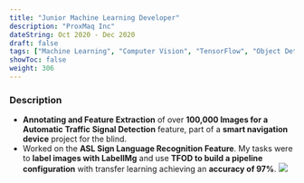 ```yaml
---
title: "Junior Machine Learning Developer"
description: "ProxMaq Inc"
dateString: Oct 2020 - Dec 2020
draft: false
tags: ["Machine Learning", "Computer Vision", "TensorFlow", "Object Detection","OpenCV"]
showToc: false
weight: 306
--- 
```


### Description
- **Annotating and Feature Extraction** of over **100,000 Images for a Automatic
Traffic Signal Detection** feature, part of a **smart navigation device** project for
the blind.
- Worked on the **ASL Sign Language Recognition Feature**. My tasks were to
**label images with LabellMg** and use **TFOD to build a pipeline configuration** with
transfer learning achieving an **accuracy of 97%**.
![](/experience/proxgen/cover.png#center)